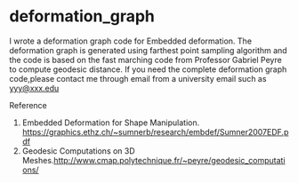 # deformation_graph
I wrote a deformation graph code for Embedded deformation.
The deformation graph is generated using farthest point sampling algorithm and 
the code is based on the fast marching code from Professor Gabriel Peyre to compute
geodesic distance. If you need the complete deformation graph code,please contact me 
through email from a university email such as yyy@xxx.edu


Reference
1. Embedded Deformation for Shape Manipulation. 
    https://graphics.ethz.ch/~sumnerb/research/embdef/Sumner2007EDF.pdf
2. Geodesic Computations on 3D Meshes.http://www.cmap.polytechnique.fr/~peyre/geodesic_computations/